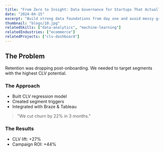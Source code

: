 ```yaml
---
title: "From Zero to Insight: Data Governance for Startups That Actually Scales"
date: "2024-04-15"
excerpt: "Build strong data foundations from day one and avoid messy growth pains later."
thumbnail: "blogs/10.jpg"
relatedSkills: ["data-analytics", "machine-learning"]
relatedIndustries: ["ecommerce"]
relatedProjects: ["clv-dashboard"]
---
```


## The Problem

Retention was dropping post-onboarding. We needed to target segments with the highest CLV potential.

### The Approach

- Built CLV regression model  
- Created segment triggers  
- Integrated with Braze & Tableau

> "We cut churn by 22% in 3 months."

### The Results

- CLV lift: +27%  
- Campaign ROI: +44%